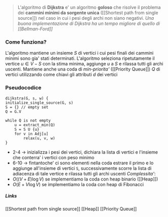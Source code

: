 >L'algoritmo di **Dijkstra**  e' un algoritmo **goloso** che risolve il problema dei **cammini minimi da sorgente unica** ([[Shortest path from single source]]) nel caso in cui i pesi degli archi non siano negativi. *Una buona implementazione di Dijkstra ha un tempo migliore di quello di [[Bellman-Ford]]*

### Come funziona? 
L'algoritmo mantiene un insieme $S$ di vertici i cui pesi finali dei cammini minimi sono gia' stati determinati. L'algoritmo seleziona ripetutamente il vertice $u\in V-S$ con la stima minima, aggiunge $u$ a $S$ e rilassa tutti gli archi uscenti. Mantiene anche una coda di *min-priorita'* ([[Priority Queue]]) $Q$ di vertici utilizzando come chiavi gli attributi $d$ dei vertici

### Pseudocodice
```
dijkstra(G, s, w) {
initialize_single_source(G, s)
S = {} // empty set
Q = G.V

while Q is not empty
	u = extract_min(Q)
	S = S U {u}
	for v in Adj[u]
		relax(u, v, w)
}
```
- 2-4 -> inizializza i pesi dei vertici, dichiara la lista di vertici e l'insieme che conterra' i vertici con peso minimo
- 6-10 -> fintantoche' ci sono elementi nella coda estrare il primo e lo aggiunge all'insieme di vertici `S`, successivamente scorre la lista di adiacenza di tale vertice e rilassa tutti gli archi uscenti
*Complessita'*: 
- $O ((V + E )\log V)$ se implementiamo la coda con heap binario ([[Heap]])
- $O (E + V\log V)$ se implementiamo la coda con heap di Fibonacci

##### Links 
[[Shortest path from single source]]
[[Heap]]
[[Priority Queue]]
